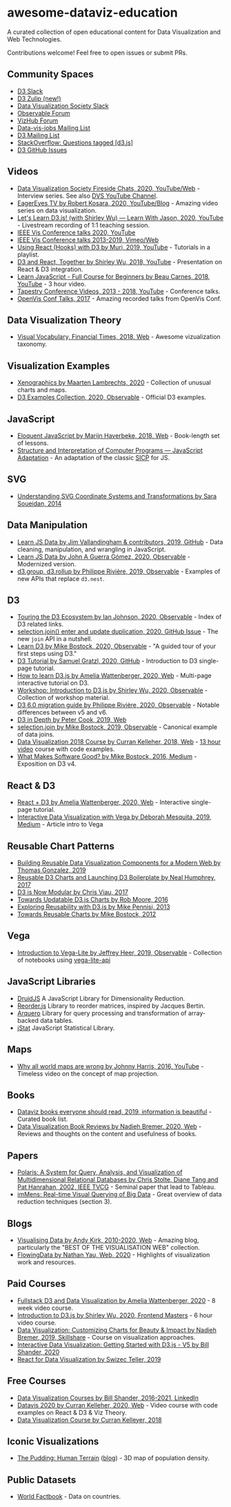 # awesome-dataviz-education
A curated collection of open educational content for Data Visualization and Web Technologies.

Contributions welcome! Feel free to open issues or submit PRs.

## Community Spaces

 * [D3 Slack](https://d3-slackin.herokuapp.com/)
 * [D3 Zulip (new!)](https://d3js.zulipchat.com/)
 * [Data Visualization Society Slack](https://www.datavisualizationsociety.com/join)
 * [Observable Forum](https://talk.observablehq.com/)
 * [VizHub Forum](https://vizhub.com/forum/)
 * [Data-vis-jobs Mailing List](https://groups.google.com/g/data-vis-jobs?pli=1)
 * [D3 Mailing List](https://groups.google.com/g/d3-js)
 * [StackOverflow: Questions tagged [d3.js]](https://stackoverflow.com/questions/tagged/d3.js)
 * [D3 GitHub Issues](https://github.com/d3)

## Videos
 * [Data Visualization Society Fireside Chats, 2020, YouTube/Web](https://www.datavisualizationsociety.com/fireside-chats) - Interview series. See also [DVS YouTube Channel](https://www.youtube.com/channel/UCDvDHr5CYKBrbwaqRs04LPw).
 * [EagerEyes TV by Robert Kosara, 2020, YouTube/Blog](https://eagereyes.org/tag/eagereyes-tv) - Amazing video series on data visualization.
 * [Let's Learn D3.js! (with Shirley Wu) — Learn With Jason, 2020, YouTube](https://www.youtube.com/watch?list=PLz8Iz-Fnk_eTpvd49Sa77NiF8Uqq5Iykx&v=54APpd9TEWk&feature=emb_logo) - Livestream recording of 1:1 teaching session.
 * [IEEE Vis Conference talks 2020, YouTube](https://www.youtube.com/channel/UCBJDy-9NtG3Db0YcuqNugiw)
 * [IEEE Vis Conference talks 2013-2019, Vimeo/Web](https://jamesscottbrown.github.io/vis-videos/index.html)
 * [Using React (Hooks) with D3 by Muri, 2019, YouTube](https://www.youtube.com/playlist?list=PLDZ4p-ENjbiPo4WH7KdHjh_EMI7Ic8b2B) - Tutorials in a playlist.
 * [D3 and React, Together by Shirley Wu, 2018, YouTube](https://www.youtube.com/watch?v=zXBdNDnqV2Q) - Presentation on React & D3 integration.
 * [Learn JavaScript - Full Course for Beginners by Beau Carnes, 2018, YouTube](https://www.youtube.com/watch?time_continue=6&v=PkZNo7MFNFg) - 3 hour video.
 * [Tapestry Conference Videos, 2013 - 2018, YouTube](https://www.youtube.com/c/TapestryConference/playlists) - Conference talks.
 * [OpenVis Conf Talks, 2017](http://www.openvisconf.com/2017/#videos) - Amazing recorded talks from OpenVis Conf.

## Data Visualization Theory
 * [Visual Vocabulary, Financial Times, 2018, Web](https://ft-interactive.github.io/visual-vocabulary/) - Awesome vizualization taxonomy.
 
## Visualization Examples
 * [Xenographics by Maarten Lambrechts, 2020](https://xeno.graphics/) - Collection of unusual charts and maps.
 * [D3 Examples Collection, 2020, Observable](https://observablehq.com/@d3) - Official D3 examples.
 
## JavaScript
 * [Eloquent JavaScript by Marijn Haverbeke, 2018, Web](https://eloquentjavascript.net/) - Book-length set of lessons.
 * [Structure and Interpretation of Computer Programs — JavaScript Adaptation](https://source-academy.github.io/sicp/) - An adaptation of the classic [SICP](https://mitpress.mit.edu/sites/default/files/sicp/full-text/book/book.html) for JS.

## SVG
 * [Understanding SVG Coordinate Systems and Transformations by Sara Soueidan, 2014](https://www.sarasoueidan.com/blog/svg-coordinate-systems/)

## Data Manipulation
 * [Learn JS Data by Jim Vallandingham & contributors, 2019, GitHub](http://learnjsdata.com/index.html) - Data cleaning, manipulation, and wrangling in JavaScript.
 * [Learn JS Data by John A Guerra Gómez, 2020, Observable](https://observablehq.com/collection/@berkeleyvis/learn-js-data) - Modernized version.
 * [d3.group, d3.rollup by Philippe Rivière, 2019, Observable](https://observablehq.com/@d3/d3-group) - Examples of new APIs that replace `d3.nest`.

## D3

 * [Touring the D3 Ecosystem by Ian Johnson, 2020, Observable](https://observablehq.com/@enjalot/touring-the-d3-ecosystem) - Index of D3 related links.
 * [selection.join() enter and update duplication, 2020, GitHub Issue](https://github.com/d3/d3-selection/issues/260) - The new `join` API in a nutshell.
 * [Learn D3 by Mike Bostock, 2020, Observable](https://observablehq.com/collection/@d3/learn-d3) - "A guided tour of your first steps using D3."
 * [D3 Tutorial by Samuel Gratzl, 2020, GitHub](https://github.com/sgratzl/d3tutorial) - Introduction to D3 single-page tutorial.
 * [How to learn D3.js by Amelia Wattenberger, 2020, Web](https://wattenberger.com/blog/d3) - Multi-page interactive tutorial on D3.
 * [Workshop: Introduction to D3.js by Shirley Wu, 2020, Observable](https://observablehq.com/collection/@sxywu/introduction-to-d3-js) - Collection of workshop material.
 * [D3 6.0 migration guide by Philippe Rivière, 2020, Observable](https://observablehq.com/@d3/d3v6-migration-guide) - Notable differences between v5 and v6.
 * [D3 in Depth by Peter Cook, 2019, Web](https://www.d3indepth.com/)
 * [selection.join by Mike Bostock, 2019, Observable](https://observablehq.com/@d3/selection-join) - Canonical example of data joins.
 * [Data Visualization 2018 Course by Curran Kelleher, 2018, Web](https://curran.github.io/dataviz-course-2018/) - [13 hour video](https://www.youtube.com/watch?v=_8V5o2UHG0E) course with code examples.
 * [What Makes Software Good? by Mike Bostock, 2016, Medium](https://medium.com/@mbostock/what-makes-software-good-943557f8a488) - Exposition on D3 v4.

## React & D3
 * [React + D3 by Amelia Wattenberger, 2020, Web](https://wattenberger.com/blog/react-and-d3) - Interactive single-page tutorial.
 * [Interactive Data Visualization with Vega by Déborah Mesquita, 2019, Medium](https://towardsdatascience.com/interactive-data-visualization-with-vega-ab09e2843d54) - Article intro to Vega

## Reusable Chart Patterns

 * [Building Reusable Data Visualization Components for a Modern Web by Thomas Gonzalez, 2019](https://medium.com/nightingale/building-reusable-data-visualization-components-for-a-modern-web-e3d648d58a7c)
 * [Reusable D3 Charts and Launching D3 Boilerplate by Neal Humphrey, 2017](http://nhumphrey.com/blog/2017/Reusable-D3-Charts/)
 * [D3 is Now Modular by Chris Viau, 2017](https://medium.com/@christopheviau/d3-js-modularity-d5eed78ba06e)
 * [Towards Updatable D3.js Charts by Rob Moore, 2016](https://www.toptal.com/d3-js/towards-reusable-d3-js-charts)
 * [Exploring Reusability with D3.js by Mike Pennisi, 2013](https://bocoup.com/blog/reusability-with-d3)
 * [Towards Reusable Charts by Mike Bostock, 2012](https://bost.ocks.org/mike/chart/)
 
## Vega
 * [Introduction to Vega-Lite by Jeffrey Heer, 2019, Observable](https://observablehq.com/@uwdata/introduction-to-vega-lite) - Collection of notebooks using [vega-lite-api](https://vega.github.io/vega-lite-api/)
 
## JavaScript Libraries
 * [DruidJS](https://github.com/saehm/DruidJS) A JavaScript Library for Dimensionality Reduction.
 * [Reorder.js](https://github.com/jdfekete/reorder.js/) Library to reorder matrices, inspired by Jacques Bertin.
 * [Arquero](https://github.com/uwdata/arquero) Library for query processing and transformation of array-backed data tables.
 * [jStat](https://github.com/jstat/jstat) JavaScript Statistical Library.

## Maps
 * [Why all world maps are wrong by Johnny Harris, 2016, YouTube](https://www.youtube.com/watch?v=kIID5FDi2JQ) - Timeless video on the concept of map projection.

## Books
 * [Dataviz books everyone should read, 2019, information is beautiful](https://informationisbeautiful.net/visualizations/dataviz-books/) - Curated book list.
 * [Data Visualization Book Reviews by Nadieh Bremer, 2020, Web](https://www.visualcinnamon.com/resources/learning-data-visualization/books) - Reviews and thoughts on the content and usefulness of books.

## Papers
 * [Polaris: A System for Query, Analysis, and Visualization of Multidimensional Relational Databases by
Chris Stolte, Diane Tang and Pat Hanrahan, 2002, IEEE TVCG](https://graphics.stanford.edu/papers/polaris_extended/polaris.pdf) - Seminal paper that lead to Tableau.
 * [imMens: Real-time Visual Querying of Big Data](https://sfu-db.github.io/cmpt884-fall16/Papers/immens.pdf) - Great overview of data reduction techniques (section 3).

## Blogs
 * [Visualising Data by Andy Kirk, 2010-2020, Web](https://www.visualisingdata.com/blog/) - Amazing blog, particularly the "BEST OF THE VISUALISATION WEB" collection.
 * [FlowingData by Nathan Yau, Web, 2020](https://flowingdata.com/) - Highlights of visualization work and resources.

## Paid Courses
 * [Fullstack D3 and Data Visualization by Amelia Wattenberger, 2020](https://www.newline.co/fullstack-d3) - 8 week video course.
 * [Introduction to D3.js by Shirley Wu, 2020, Frontend Masters](https://frontendmasters.com/courses/d3/) - 6 hour video course.
 * [Data Visualization: Customizing Charts for Beauty & Impact by Nadieh Bremer, 2019, Skillshare](https://www.skillshare.com/classes/Data-Visualization-Customizing-Charts-for-Beauty-Impact/84030568) - Course on visualization approaches.
 * [Interactive Data Visualization: Getting Started with D3.js - V5 by Bill Shander, 2020](https://www.skillshare.com/classes/Interactive-Data-Visualization-Getting-Started-with-D3-js-V5/2076025291/projects)
 * [React for Data Visualization by Swizec Teller, 2019](https://reactfordataviz.com/)
 
## Free Courses
 * [Data Visualization Courses by Bill Shander, 2016-2021, LinkedIn](https://www.linkedin.com/learning/instructors/bill-shander)
 * [Datavis 2020 by Curran Kelleher, 2020, Web](https://datavis.tech/datavis-2020/) - Video course with code examples on React & D3 & Viz Theory.
 * [Data Visualization Course by Curran Kelleyer, 2018](https://curran.github.io/dataviz-course-2018/)

## Iconic Visualizations
 * [The Pudding: Human Terrain](https://pudding.cool/2018/10/city_3d/) ([blog](https://blog.mapbox.com/how-the-pudding-team-uses-mapbox-4b5b8577001f)) - 3D map of population density.

## Public Datasets
 * [World Factbook](https://github.com/factbook/factbook.json) - Data on countries.
